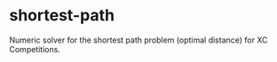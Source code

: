 # shortest-path
Numeric solver for the shortest path problem (optimal distance) for XC Competitions.
